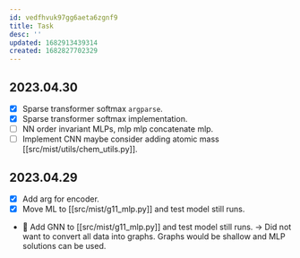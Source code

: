 ```yaml
---
id: vedfhvuk97gg6aeta6zgnf9
title: Task
desc: ''
updated: 1682913439314
created: 1682827702329
---
```


## 2023.04.30

- [x] Sparse transformer softmax `argparse`.
- [x] Sparse transformer softmax implementation.
- [ ] NN order invariant MLPs, mlp mlp concatenate mlp.
- [ ] Implement CNN maybe consider adding atomic mass [[src/mist/utils/chem_utils.py]].

## 2023.04.29

- [x] Add arg for encoder.
- [x] Move ML to [[src/mist/g11_mlp.py]] and test model still runs.
- 🔲 Add GNN to [[src/mist/g11_mlp.py]] and test model still runs. → Did not want to convert all data into graphs. Graphs would be shallow and MLP solutions can be used.
